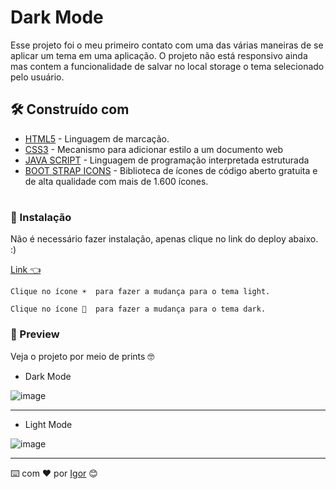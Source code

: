 # Dark Mode

Esse projeto foi o meu primeiro contato com uma das várias maneiras de se aplicar um tema em uma aplicação.
O projeto não está responsivo ainda mas contem a funcionalidade de salvar no local storage o tema selecionado pelo usuário.




## 🛠️ Construído com


* [HTML5](https://html.com/) - Linguagem de marcação.
* [CSS3](https://www.w3.org/Style/CSS/Overview.en.html) - Mecanismo para adicionar estilo a um documento web
* [JAVA SCRIPT](https://www.javascript.com/) - Linguagem de programação interpretada estruturada
* [BOOT STRAP ICONS](https://icons.getbootstrap.com/#install) - Biblioteca de ícones de código aberto gratuita e de alta qualidade com mais de 1.600 ícones. 
#

### 🔧 Instalação

Não é necessário fazer instalação, apenas clique no link do deploy abaixo. :)


[Link 👈 ](https://spontaneous-profiterole-f377cc.netlify.app/)


```
Clique no ícone ☀️  para fazer a mudança para o tema light.
```
```
Clique no ícone 🌙  para fazer a mudança para o tema dark.
```
### 👀 Preview
Veja o projeto por meio de prints 🤓
* Dark Mode

![image](https://user-images.githubusercontent.com/90478654/178127567-7ad42cf3-f9cf-4e8a-8a36-abd62cc63a39.png)

---

* Light Mode

![image](https://user-images.githubusercontent.com/90478654/178127575-26ea7e37-e55b-4f56-9f27-9e0266077cd8.png)



---
⌨️ com ❤️ por [Igor](https://gist.github.com/0dayig0r) 😊
